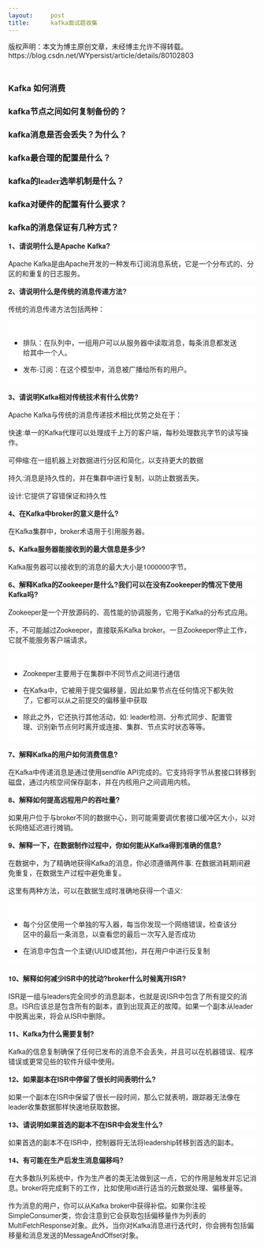 ```yaml
---
layout:     post
title:      kafka面试题收集
---
```

<div id="article_content" class="article_content clearfix csdn-tracking-statistics" data-pid="blog" data-mod="popu_307" data-dsm="post">
								<div class="article-copyright">
					版权声明：本文为博主原创文章，未经博主允许不得转载。					https://blog.csdn.net/WYpersist/article/details/80102803				</div>
								            <link rel="stylesheet" href="https://csdnimg.cn/release/phoenix/template/css/ck_htmledit_views-f76675cdea.css">
						<div class="htmledit_views" id="content_views">
                <h3><strong><img src="https://img-blog.csdn.net/20180517075356419?watermark/2/text/aHR0cHM6Ly9ibG9nLmNzZG4ubmV0L1dZcGVyc2lzdA==/font/5a6L5L2T/fontsize/400/fill/I0JBQkFCMA==/dissolve/70" alt=""><br></strong></h3><h3><strong>Kafka <span style="font-family:'宋体';">如何消费</span></strong></h3><h3><strong>kafka<span style="font-family:'宋体';">节点之间如何复制备份的？</span></strong></h3><h3><strong>kafka<span style="font-family:'宋体';">消息是否会丢失？为什么？</span></strong></h3><h3><strong>kafka<span style="font-family:'宋体';">最合理的配置是什么？</span></strong></h3><h3><strong>kafka<span style="font-family:'宋体';">的</span><span style="font-family:Calibri;">leader</span><span style="font-family:'宋体';">选举机制是什么？</span></strong></h3><h3><strong>kafka<span style="font-family:'宋体';">对硬件的配置有什么要求？</span></strong></h3><h3><strong>kafka<span style="font-family:'宋体';">的消息保证有几种方式？</span></strong></h3><div><strong><span style="font-family:'宋体';"></span></strong><p style="color:rgb(34,34,34);margin-top:16px;font-family:'PingFang SC', 'Hiragino Sans GB', 'Microsoft YaHei', 'WenQuanYi Micro Hei', 'Helvetica Neue', Arial, sans-serif;background-color:rgb(255,255,255);"><span style="font-weight:700;">1、请说明什么是Apache Kafka?</span></p><p style="color:rgb(34,34,34);margin-top:16px;font-family:'PingFang SC', 'Hiragino Sans GB', 'Microsoft YaHei', 'WenQuanYi Micro Hei', 'Helvetica Neue', Arial, sans-serif;background-color:rgb(255,255,255);">Apache Kafka是由Apache开发的一种发布订阅消息系统，它是一个分布式的、分区的和重复的日志服务。</p><p style="color:rgb(34,34,34);margin-top:16px;font-family:'PingFang SC', 'Hiragino Sans GB', 'Microsoft YaHei', 'WenQuanYi Micro Hei', 'Helvetica Neue', Arial, sans-serif;background-color:rgb(255,255,255);"><span style="font-weight:700;">2、请说明什么是传统的消息传递方法?</span></p><p style="color:rgb(34,34,34);margin-top:16px;font-family:'PingFang SC', 'Hiragino Sans GB', 'Microsoft YaHei', 'WenQuanYi Micro Hei', 'Helvetica Neue', Arial, sans-serif;background-color:rgb(255,255,255);">传统的消息传递方法包括两种：</p><ul class="list-paddingleft-2" style="margin-bottom:0px;padding:20px 30px;list-style:square outside;color:rgb(34,34,34);font-family:'PingFang SC', 'Hiragino Sans GB', 'Microsoft YaHei', 'WenQuanYi Micro Hei', 'Helvetica Neue', Arial, sans-serif;background-color:rgb(255,255,255);"><li style="list-style:inherit;margin-top:0px;margin-left:0px;padding:0px;"><p style="margin-bottom:0px;">排队：在队列中，一组用户可以从服务器中读取消息，每条消息都发送给其中一个人。</p></li><li style="list-style:inherit;margin-top:0px;margin-left:0px;padding:0px;"><p style="margin-bottom:0px;">发布-订阅：在这个模型中，消息被广播给所有的用户。</p></li></ul><p style="color:rgb(34,34,34);margin-top:16px;font-family:'PingFang SC', 'Hiragino Sans GB', 'Microsoft YaHei', 'WenQuanYi Micro Hei', 'Helvetica Neue', Arial, sans-serif;background-color:rgb(255,255,255);"><span style="font-weight:700;">3、请说明Kafka相对传统技术有什么优势?</span></p><p style="color:rgb(34,34,34);margin-top:16px;font-family:'PingFang SC', 'Hiragino Sans GB', 'Microsoft YaHei', 'WenQuanYi Micro Hei', 'Helvetica Neue', Arial, sans-serif;background-color:rgb(255,255,255);">Apache Kafka与传统的消息传递技术相比优势之处在于：</p><p style="color:rgb(34,34,34);margin-top:16px;font-family:'PingFang SC', 'Hiragino Sans GB', 'Microsoft YaHei', 'WenQuanYi Micro Hei', 'Helvetica Neue', Arial, sans-serif;background-color:rgb(255,255,255);">快速:单一的Kafka代理可以处理成千上万的客户端，每秒处理数兆字节的读写操作。</p><p style="color:rgb(34,34,34);margin-top:16px;font-family:'PingFang SC', 'Hiragino Sans GB', 'Microsoft YaHei', 'WenQuanYi Micro Hei', 'Helvetica Neue', Arial, sans-serif;background-color:rgb(255,255,255);">可伸缩:在一组机器上对数据进行分区和简化，以支持更大的数据</p><p style="color:rgb(34,34,34);margin-top:16px;font-family:'PingFang SC', 'Hiragino Sans GB', 'Microsoft YaHei', 'WenQuanYi Micro Hei', 'Helvetica Neue', Arial, sans-serif;background-color:rgb(255,255,255);">持久:消息是持久性的，并在集群中进行复制，以防止数据丢失。</p><p style="color:rgb(34,34,34);margin-top:16px;font-family:'PingFang SC', 'Hiragino Sans GB', 'Microsoft YaHei', 'WenQuanYi Micro Hei', 'Helvetica Neue', Arial, sans-serif;background-color:rgb(255,255,255);">设计:它提供了容错保证和持久性</p><p style="color:rgb(34,34,34);margin-top:16px;font-family:'PingFang SC', 'Hiragino Sans GB', 'Microsoft YaHei', 'WenQuanYi Micro Hei', 'Helvetica Neue', Arial, sans-serif;background-color:rgb(255,255,255);"><span style="font-weight:700;">4、在Kafka中broker的意义是什么?</span></p><p style="color:rgb(34,34,34);margin-top:16px;font-family:'PingFang SC', 'Hiragino Sans GB', 'Microsoft YaHei', 'WenQuanYi Micro Hei', 'Helvetica Neue', Arial, sans-serif;background-color:rgb(255,255,255);">在Kafka集群中，broker术语用于引用服务器。</p><p style="color:rgb(34,34,34);margin-top:16px;font-family:'PingFang SC', 'Hiragino Sans GB', 'Microsoft YaHei', 'WenQuanYi Micro Hei', 'Helvetica Neue', Arial, sans-serif;background-color:rgb(255,255,255);"><span style="font-weight:700;">5、Kafka服务器能接收到的最大信息是多少?</span></p><p style="color:rgb(34,34,34);margin-top:16px;font-family:'PingFang SC', 'Hiragino Sans GB', 'Microsoft YaHei', 'WenQuanYi Micro Hei', 'Helvetica Neue', Arial, sans-serif;background-color:rgb(255,255,255);">Kafka服务器可以接收到的消息的最大大小是1000000字节。</p><p style="color:rgb(34,34,34);margin-top:16px;font-family:'PingFang SC', 'Hiragino Sans GB', 'Microsoft YaHei', 'WenQuanYi Micro Hei', 'Helvetica Neue', Arial, sans-serif;background-color:rgb(255,255,255);"><span style="font-weight:700;">6、解释Kafka的Zookeeper是什么?我们可以在没有Zookeeper的情况下使用Kafka吗?</span></p><p style="color:rgb(34,34,34);margin-top:16px;font-family:'PingFang SC', 'Hiragino Sans GB', 'Microsoft YaHei', 'WenQuanYi Micro Hei', 'Helvetica Neue', Arial, sans-serif;background-color:rgb(255,255,255);">Zookeeper是一个开放源码的、高性能的协调服务，它用于Kafka的分布式应用。</p><p style="color:rgb(34,34,34);margin-top:16px;font-family:'PingFang SC', 'Hiragino Sans GB', 'Microsoft YaHei', 'WenQuanYi Micro Hei', 'Helvetica Neue', Arial, sans-serif;background-color:rgb(255,255,255);">不，不可能越过Zookeeper，直接联系Kafka broker。一旦Zookeeper停止工作，它就不能服务客户端请求。</p><ul class="list-paddingleft-2" style="margin-bottom:0px;padding:20px 30px;list-style:square outside;color:rgb(34,34,34);font-family:'PingFang SC', 'Hiragino Sans GB', 'Microsoft YaHei', 'WenQuanYi Micro Hei', 'Helvetica Neue', Arial, sans-serif;background-color:rgb(255,255,255);"><li style="list-style:inherit;margin-top:0px;margin-left:0px;padding:0px;"><p style="margin-bottom:0px;">Zookeeper主要用于在集群中不同节点之间进行通信</p></li><li style="list-style:inherit;margin-top:0px;margin-left:0px;padding:0px;"><p style="margin-bottom:0px;">在Kafka中，它被用于提交偏移量，因此如果节点在任何情况下都失败了，它都可以从之前提交的偏移量中获取</p></li><li style="list-style:inherit;margin-top:0px;margin-left:0px;padding:0px;"><p style="margin-bottom:0px;">除此之外，它还执行其他活动，如: leader检测、分布式同步、配置管理、识别新节点何时离开或连接、集群、节点实时状态等等。</p></li></ul><p style="color:rgb(34,34,34);margin-top:16px;font-family:'PingFang SC', 'Hiragino Sans GB', 'Microsoft YaHei', 'WenQuanYi Micro Hei', 'Helvetica Neue', Arial, sans-serif;background-color:rgb(255,255,255);"><span style="font-weight:700;">7、解释Kafka的用户如何消费信息?</span></p><p style="color:rgb(34,34,34);margin-top:16px;font-family:'PingFang SC', 'Hiragino Sans GB', 'Microsoft YaHei', 'WenQuanYi Micro Hei', 'Helvetica Neue', Arial, sans-serif;background-color:rgb(255,255,255);">在Kafka中传递消息是通过使用sendfile API完成的。它支持将字节从套接口转移到磁盘，通过内核空间保存副本，并在内核用户之间调用内核。</p><p style="color:rgb(34,34,34);margin-top:16px;font-family:'PingFang SC', 'Hiragino Sans GB', 'Microsoft YaHei', 'WenQuanYi Micro Hei', 'Helvetica Neue', Arial, sans-serif;background-color:rgb(255,255,255);"><span style="font-weight:700;">8、解释如何提高远程用户的吞吐量?</span></p><p style="color:rgb(34,34,34);margin-top:16px;font-family:'PingFang SC', 'Hiragino Sans GB', 'Microsoft YaHei', 'WenQuanYi Micro Hei', 'Helvetica Neue', Arial, sans-serif;background-color:rgb(255,255,255);">如果用户位于与broker不同的数据中心，则可能需要调优套接口缓冲区大小，以对长网络延迟进行摊销。</p><p style="color:rgb(34,34,34);margin-top:16px;font-family:'PingFang SC', 'Hiragino Sans GB', 'Microsoft YaHei', 'WenQuanYi Micro Hei', 'Helvetica Neue', Arial, sans-serif;background-color:rgb(255,255,255);"><span style="font-weight:700;">9、解释一下，在数据制作过程中，你如何能从Kafka得到准确的信息?</span></p><p style="color:rgb(34,34,34);margin-top:16px;font-family:'PingFang SC', 'Hiragino Sans GB', 'Microsoft YaHei', 'WenQuanYi Micro Hei', 'Helvetica Neue', Arial, sans-serif;background-color:rgb(255,255,255);">在数据中，为了精确地获得Kafka的消息，你必须遵循两件事: 在数据消耗期间避免重复，在数据生产过程中避免重复。</p><p style="color:rgb(34,34,34);margin-top:16px;font-family:'PingFang SC', 'Hiragino Sans GB', 'Microsoft YaHei', 'WenQuanYi Micro Hei', 'Helvetica Neue', Arial, sans-serif;background-color:rgb(255,255,255);">这里有两种方法，可以在数据生成时准确地获得一个语义:</p><ul class="list-paddingleft-2" style="margin-bottom:0px;padding:20px 30px;list-style:square outside;color:rgb(34,34,34);font-family:'PingFang SC', 'Hiragino Sans GB', 'Microsoft YaHei', 'WenQuanYi Micro Hei', 'Helvetica Neue', Arial, sans-serif;background-color:rgb(255,255,255);"><li style="list-style:inherit;margin-top:0px;margin-left:0px;padding:0px;"><p style="margin-bottom:0px;">每个分区使用一个单独的写入器，每当你发现一个网络错误，检查该分区中的最后一条消息，以查看您的最后一次写入是否成功</p></li><li style="list-style:inherit;margin-top:0px;margin-left:0px;padding:0px;"><p style="margin-bottom:0px;">在消息中包含一个主键(UUID或其他)，并在用户中进行反复制</p></li></ul><p style="color:rgb(34,34,34);margin-top:16px;font-family:'PingFang SC', 'Hiragino Sans GB', 'Microsoft YaHei', 'WenQuanYi Micro Hei', 'Helvetica Neue', Arial, sans-serif;background-color:rgb(255,255,255);"><span style="font-weight:700;">10、解释如何减少ISR中的扰动?broker什么时候离开ISR?</span></p><p style="color:rgb(34,34,34);margin-top:16px;font-family:'PingFang SC', 'Hiragino Sans GB', 'Microsoft YaHei', 'WenQuanYi Micro Hei', 'Helvetica Neue', Arial, sans-serif;background-color:rgb(255,255,255);">ISR是一组与leaders完全同步的消息副本，也就是说ISR中包含了所有提交的消息。ISR应该总是包含所有的副本，直到出现真正的故障。如果一个副本从leader中脱离出来，将会从ISR中删除。</p><p style="color:rgb(34,34,34);margin-top:16px;font-family:'PingFang SC', 'Hiragino Sans GB', 'Microsoft YaHei', 'WenQuanYi Micro Hei', 'Helvetica Neue', Arial, sans-serif;background-color:rgb(255,255,255);"><span style="font-weight:700;">11、Kafka为什么需要复制?</span></p><p style="color:rgb(34,34,34);margin-top:16px;font-family:'PingFang SC', 'Hiragino Sans GB', 'Microsoft YaHei', 'WenQuanYi Micro Hei', 'Helvetica Neue', Arial, sans-serif;background-color:rgb(255,255,255);">Kafka的信息复制确保了任何已发布的消息不会丢失，并且可以在机器错误、程序错误或更常见些的软件升级中使用。</p><p style="color:rgb(34,34,34);margin-top:16px;font-family:'PingFang SC', 'Hiragino Sans GB', 'Microsoft YaHei', 'WenQuanYi Micro Hei', 'Helvetica Neue', Arial, sans-serif;background-color:rgb(255,255,255);"><span style="font-weight:700;">12、如果副本在ISR中停留了很长时间表明什么?</span></p><p style="color:rgb(34,34,34);margin-top:16px;font-family:'PingFang SC', 'Hiragino Sans GB', 'Microsoft YaHei', 'WenQuanYi Micro Hei', 'Helvetica Neue', Arial, sans-serif;background-color:rgb(255,255,255);">如果一个副本在ISR中保留了很长一段时间，那么它就表明，跟踪器无法像在leader收集数据那样快速地获取数据。</p><p style="color:rgb(34,34,34);margin-top:16px;font-family:'PingFang SC', 'Hiragino Sans GB', 'Microsoft YaHei', 'WenQuanYi Micro Hei', 'Helvetica Neue', Arial, sans-serif;background-color:rgb(255,255,255);"><span style="font-weight:700;">13、请说明如果首选的副本不在ISR中会发生什么?</span></p><p style="color:rgb(34,34,34);margin-top:16px;font-family:'PingFang SC', 'Hiragino Sans GB', 'Microsoft YaHei', 'WenQuanYi Micro Hei', 'Helvetica Neue', Arial, sans-serif;background-color:rgb(255,255,255);">如果首选的副本不在ISR中，控制器将无法将leadership转移到首选的副本。</p><p style="color:rgb(34,34,34);margin-top:16px;font-family:'PingFang SC', 'Hiragino Sans GB', 'Microsoft YaHei', 'WenQuanYi Micro Hei', 'Helvetica Neue', Arial, sans-serif;background-color:rgb(255,255,255);"><span style="font-weight:700;">14、有可能在生产后发生消息偏移吗?</span></p><p style="color:rgb(34,34,34);margin-top:16px;font-family:'PingFang SC', 'Hiragino Sans GB', 'Microsoft YaHei', 'WenQuanYi Micro Hei', 'Helvetica Neue', Arial, sans-serif;background-color:rgb(255,255,255);">在大多数队列系统中，作为生产者的类无法做到这一点，它的作用是触发并忘记消息。broker将完成剩下的工作，比如使用id进行适当的元数据处理、偏移量等。</p><p style="color:rgb(34,34,34);margin-top:16px;font-family:'PingFang SC', 'Hiragino Sans GB', 'Microsoft YaHei', 'WenQuanYi Micro Hei', 'Helvetica Neue', Arial, sans-serif;background-color:rgb(255,255,255);">作为消息的用户，你可以从Kafka broker中获得补偿。如果你注视SimpleConsumer类，你会注意到它会获取包括偏移量作为列表的MultiFetchResponse对象。此外，当你对Kafka消息进行迭代时，你会拥有包括偏移量和消息发送的MessageAndOffset对象。</p><br></div>            </div>
                </div>